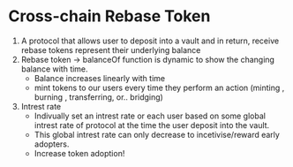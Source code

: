 # Cross-chain Rebase Token

1. A protocol that allows user to deposit into a vault and in return, receive rebase tokens represent their underlying balance
2. Rebase token -> balanceOf function is dynamic to show the changing balance with time.
    - Balance increases linearly with time
    - mint tokens to our users every time they perform an action (minting , burning , transferring, or.. bridging)
3. Intrest rate 
    - Indivually set an intrest rate or each user based on some global intrest rate of protocol at the time the user deposit into the vault.
    - This global intrest rate can only decrease to incetivise/reward early adopters.
    - Increase token adoption!